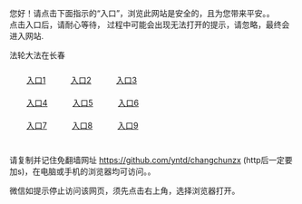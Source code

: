 您好！请点击下面指示的“入口”，浏览此网站是安全的，且为您带来平安。。 <br/>
点击入口后，请耐心等待， 过程中可能会出现无法打开的提示，请忽略，最终会进入网站. </br>

法轮大法在长春<br/>
<div style="padding:10px"><a style="margin:20px" target="_blank" href="https://d2r6otfp4s83mk.cloudfront.net/2Qpsp?ntpnreyt" id="ccLink1" rel="nofollow">入口1</a> <a target="_blank" style="margin:20px" href="https://dhyuqjdu67gr6.cloudfront.net/2Qpsp?sqmjag" id="ccLink2" rel="nofollow">入口2</a> <a style="margin:20px" target="_blank" href="https://d1j25h4j6tfgbo.cloudfront.net/2Qpsp?bbbeutvq" id="ccLink3" rel="nofollow">入口3</a></div>

<div style="padding:10px" ><a style="margin:20px" target="_blank" href="https://d2r6otfp4s83mk.cloudfront.net/2Qpsp?ntpnreyt" id="ccLink4" rel="nofollow">入口4</a> <a style="margin:20px" href="https://dhyuqjdu67gr6.cloudfront.net/2Qpsp?sqmjag" target="_blank" id="ccLink5" rel="nofollow">入口5</a> <a style="margin:20px" href="https://d1j25h4j6tfgbo.cloudfront.net/2Qpsp?bbbeutvq" target="_blank" id="ccLink6" rel="nofollow">入口6</a></div>

<div style="padding:10px"><a style="margin:20px" target="_blank" href="https://d2r6otfp4s83mk.cloudfront.net/2Qpsp?ntpnreyt" id="ccLink7" rel="nofollow">入口7</a> <a style="margin:20px" href="https://dhyuqjdu67gr6.cloudfront.net/2Qpsp?sqmjag" target="_blank" id="ccLink8" rel="nofollow">入口8</a> <a style="margin:20px" target="_blank" href="https://d1j25h4j6tfgbo.cloudfront.net/2Qpsp?bbbeutvq" id="ccLink9" rel="nofollow">入口9</a></div>

<br/>



请复制并记住免翻墙网址 https://github.com/yntd/changchunzx (http后一定要加s)，在电脑或手机的浏览器均可访问。。<br/>

微信如提示停止访问该网页，须先点击右上角，选择浏览器打开。

